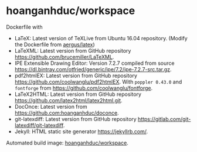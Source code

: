 # hoanganhduc/workspace

Dockerfile with

* LaTeX: Latest version of TeXLive from Ubuntu 16.04 repository. (Modify the Dockerfile from [aergus/latex](https://hub.docker.com/r/aergus/latex/))
* LaTeXML: Latest version from GitHub repository https://github.com/brucemiller/LaTeXML.
* IPE Extensible Drawing Editor: Version 7.2.7 compiled from source https://dl.bintray.com/otfried/generic/ipe/7.2/ipe-7.2.7-src.tar.gz.
* pdf2htmlEX: Latest version from GitHub repository https://github.com/coolwanglu/pdf2htmlEX. With `poppler 0.43.0` and `fontforge` from https://github.com/coolwanglu/fontforge.
* LaTeX2HTML: Latest version from GitHub repository https://github.com/latex2html/latex2html.git.
* DocOnce: Latest version from https://github.com:hoanganhduc/doconce.
* git-latexdiff: Latest version from GitHub repository https://gitlab.com/git-latexdiff/git-latexdiff.
* Jekyll: HTML static site generator https://jekyllrb.com/.

Automated build image: [hoanganhduc/workspace](https://hub.docker.com/r/hoanganhduc/workspace/).
